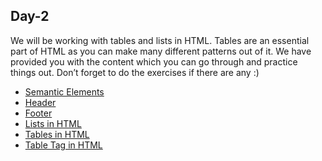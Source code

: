 <h2>Day-2</h2>
We will be working with tables and lists in HTML. Tables are an essential part of HTML as you can make many different patterns out of it. We have provided you with the content which you can go through and practice things out. Don’t forget to do the exercises if there are any :)
<ul>

  <li> <a href="https://www.w3schools.com/html/html5_semantic_elements.asp">Semantic Elements</a> </li>
  <li><a href="https://www.w3schools.com/tags/tag_header.asp"> Header</a> </li>
  <li><a href ="https://www.w3schools.com/TAGs/tag_footer.asp"> Footer</a><br>
  <li><a href="https://www.w3schools.com/html/html_lists.asp"> Lists in HTML </a></li>
  <li><a href ="https://www.w3schools.com/html/html_tables.asp"> Tables in HTML </a> </li>
   <li><a href="https://www.w3schools.com/tags/tag_table.asp"> Table Tag in HTML </a></li>
  
</ul>
